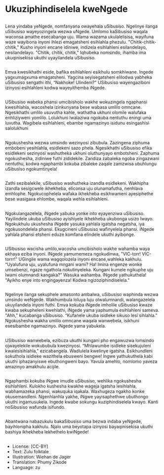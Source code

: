 # Ukuziphindiselela kweNgede

##
Lena yindaba yeNgede, nomfanyana owayehala uSibusiso.
Ngelinye ilanga uSibusiso wayeyozingela wezwa uNgede.
Umlomo kaSibusiso waqala waconsa amathe esecabanga uju.
Wama wazama ukulalelisisa, wayifuna waze wayibona inyoni ihlezi
emagatsheni esihlahla phezulu.
"Chitik-chitik-chitik," Kusho inyoni encane idiniwe, indizela
esihlahleni esilandelayo, nesilandelayo.
"Chitik, chitik, chitik," Iqhubeka nomsindo, ihamba ima
ukuqinisekisa ukuthi uyayilandela uSibusiso.

##

##
Emva kwesikhathi eside, bafika
esihlahleni esikhulu somkhiwane.
Ingede yagxumagxuma
emagatsheni. Yagcina
seyisegatsheni elilodwa yabheka
uSibusiso sengathi ithi, “Nakhoke!
Ulindeni?"
USibusiso wayengaziboni izinyosi
esihlahleni kodwa wayeyithemba
iNgede.

##
USibusiso wabeka phansi
umcibisholo wakhe wokuzingela
ngaphansi kwesihlahla, wacoshela
izinkunyana bese wabasa umlilo
omncane.
Ngesikhathi umlilo usuvutha kahle,
wathatha ukhuni olomile walufaka
enhliziyweni yomlilo. Lolukhuni
lwalaziwa ngokuba nentuthu eningi
uma luvutha. Wagibela esihlahleni,
ebambe ngamazinyo isidunu
esingashisi salolukhuni

##
Ngokushesha wezwa umsindo
wezinyosi zibubula. Zazingena
ziphuma embobeni yesihlahla,
esidlekeni sazo phela.
Ngesikhathi uSibusiso efika
esidlekeni sezinyosi washutheka
ukhuni oluthunyayo embotsheni.
Zaphuma ngokushesha, zidiniwe
futhi zididekile. Zandiza zabaleka
ngoba zingazwani nentuthu, kodwa
ngaphambi kokuba zibaleke zaqale
zamzwisa ubuhlungu uSibusiso
ngokumtinyela!

##
Zathi sezibalekile, uSibusiso
washutheka izandla esidlekeni.
Wakhipha izandla sesigcwele
ikhekheba, eliconsa uju
olunamafutha, nenhlava emhlophe.
Ngokucophelela wafaka ikhekheba
esikhwameni ayesiphethe bese
wasigaxa ehlombe, waqala wehla
esihlahleni.

##
Ngokulangazelela, iNgede yabuka
yonke into eyayenziwa uSibusiso.
Yayilindele ukuba uSibusiso
ayishiyele ikhekheba ukubonga
usizo lwayo.
Ngokukhulu ukushesha iNgede
yasuka yahlala igatsha negatsha,
iya ngokusondelela phansi.
Ekugcineni uSibusiso wafinyelela
phansi.
iNgede yahlala phansi etsheni
eduze komfana elindele ukuthi
ayibonge.

##
USibusiso wacisha umlilo,wacosha umcibisholo wakhe wahamba
waya ekhaya eziba inyoni.
INgede yamumemeza ngokudinwa, "VIC-torr! VIC-torrr!"
UGingile wama wagqolozela inyoni encane,wahleka kakhulu.
“Uyalufuna uju, uyalufuna mngani wami? Ha! Imina engenze
wonke umsebenzi, ngaze ngathola nokutinyeleka. Kungani kumele
ngikuphe uju lwami olumnandi kangaka?” Wasuka wahamba.
INgede yathukuthela! "Ayikho enye into engingayenza! Kodwa
ngizoziphindiselela."

##

##
Ngelinye ilanga sekuphele amasonto ambalwa, uSibusiso
waphinda wezwa umsindo weNgede. Wakhumbula loluya luju
olwalumnandi, walangazelela ukuyilandela inyoni futhi.
Emva kokuba iNgede imholile uSibusiso kwaze kwaba sekupheleni
kwehlathi, iNgede yama yaphumula esihlahleni sameva.
"Ahh," kucabanga uSibusiso. “Kufanele ukuba isidleke sikuso lesi
sihlahla." Ngokushesha wakha umlilo omncane waqala wanwebela,
isikhuni esesibambe ngamazinyo. iNgede yama yabukela.

##

##
USibusiso wanwebela, ezibuza ukuthi kungani pho engawuzwa
lomsindo ojwayelekile wokububula kwezinyosi. “Mhlawumbe
isidleke sisekujuleni kwalesisihlahla," ezicabangela.
Wadlulela kwelinye igatsha. Esikhundleni sokuthola isidleke
wazithela ebusweni bengwe!
Ingwe yathukuthela kabi ukuthi iphazanyiswe ebuthongweni bayo.
Yavula amehlo, nomlomo yaveza amazinyo amakhulu acijile.

##

##
Ngaphambi kokuba iNgwe imudle uSibusiso, wehlika ngokushesha
esihlahleni.
Kulokho kushesha kwakhe wageja igatsha lesihlahla,
wabhamazeka phansi, wakuquka iqakala. Waxhugeza ngakho
konke okusemandleni.
Ngenhlanhla yakhe, iNgwe yayisaphethwe ubuthongo ukuthi
ingamusukela.
Ingede kwabe sokungu kuziphindiselela kwayo.
Kanti noSibusiso wafunda isifundo.

##
Abantwana nabazukulu
bakaSibusiso uma bezwa indaba
yeNgede, bayihlonipha kakhulu.
Njalo uma beyotapa izinyosi
bayaqinisekisa ukuthi bashiya
ikhekheba lekhethelo kwiNgede!

##
* License: [CC-BY]
* Text: Zulu folktale
* Illustration: Wiehan de Jager
* Translation: Phumy Zikode
* Language: zu
